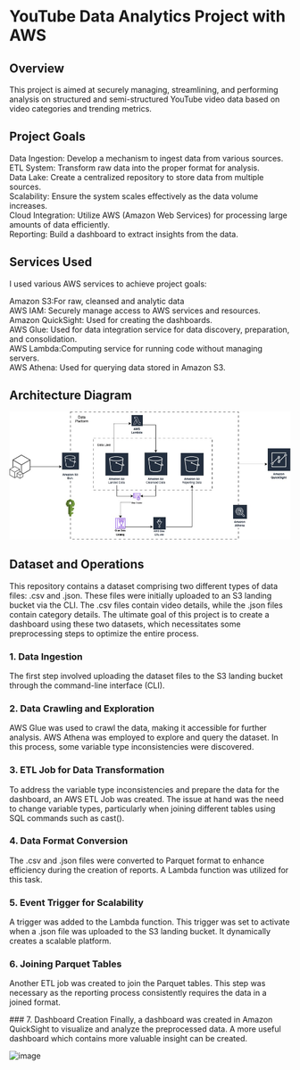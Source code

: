 # YouTube Data Analytics Project with AWS

## Overview

This project is aimed at securely managing, streamlining, and performing analysis on structured and semi-structured YouTube video data based on video categories and trending metrics.

## Project Goals
Data Ingestion: Develop a mechanism to ingest data from various sources.<br>
ETL System: Transform raw data into the proper format for analysis.<br>
Data Lake: Create a centralized repository to store data from multiple sources.<br>
Scalability: Ensure the system scales effectively as the data volume increases.<br>
Cloud Integration: Utilize AWS (Amazon Web Services) for processing large amounts of data efficiently.<br>
Reporting: Build a dashboard to extract insights from the data.<br>

## Services Used
I used various AWS services to achieve project goals:<br>

Amazon S3:For raw, cleansed and analytic data<br>
AWS IAM: Securely manage access to AWS services and resources.<br>
Amazon QuickSight: Used for creating the dashboards.<br>
AWS Glue: Used for data integration service for data discovery, preparation, and consolidation.<br>
AWS Lambda:Computing service for running code without managing servers.<br>
AWS Athena: Used for querying data stored in Amazon S3.<br>

## Architecture Diagram

![Alt text](https://github.com/fozgur/YouTube-Data-ETL-Analytics/blob/main/aws-youtubedata-diagram.jpg?raw=true)

## Dataset and Operations

This repository contains a dataset comprising two different types of data files: .csv and .json. These files were initially uploaded to an S3 landing bucket via the CLI. The .csv files contain video details, while the .json files contain category details. The ultimate goal of this project is to create a dashboard using these two datasets, which necessitates some preprocessing steps to optimize the entire process.

### 1. Data Ingestion
The first step involved uploading the dataset files to the S3 landing bucket through the command-line interface (CLI).

### 2. Data Crawling and Exploration
AWS Glue was used to crawl the data, making it accessible for further analysis.
AWS Athena was employed to explore and query the dataset. In this process, some variable type inconsistencies were discovered.

### 3. ETL Job for Data Transformation
To address the variable type inconsistencies and prepare the data for the dashboard, an AWS ETL Job was created. The issue at hand was the need to change variable types, particularly when joining different tables using SQL commands such as cast().

### 4. Data Format Conversion
The .csv and .json files were converted to Parquet format to enhance efficiency during the creation of reports. A Lambda function was utilized for this task.

### 5. Event Trigger for Scalability
A trigger was added to the Lambda function. This trigger was set to activate when a .json file was uploaded to the S3 landing bucket. It dynamically creates a scalable platform.

### 6. Joining Parquet Tables
Another ETL job was created to join the Parquet tables. This step was necessary as the reporting process consistently requires the data in a joined format.

### 7. Dashboard Creation
Finally, a dashboard was created in Amazon QuickSight to visualize and analyze the preprocessed data. A more useful dashboard which contains more valuable insight can be created.

<img width="1186" alt="image" src="https://github.com/fozgur/YouTube-Data-ETL-Analytics/assets/104754779/5f11c149-6aa5-491b-8fda-e87bcfc9b654">
